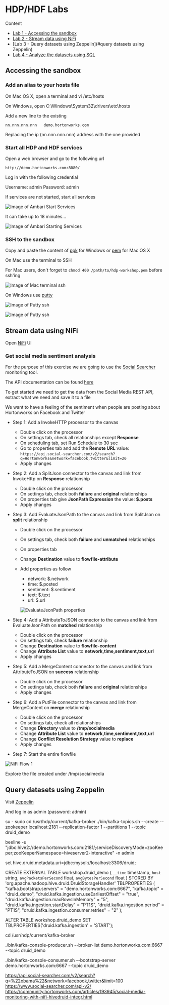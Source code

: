 # HDP/HDF Labs

Content

* [Lab 1 - Accessing the sandbox](#accessing-the-sandbox)
* [Lab 2 - Stream data using NiFi](#stream-data-using-nifi)
* [Lab 3 - Query datasets using Zeppelin](#query datasets using Zeppelin)
* [Lab 4 - Analyze the datasets using SQL](#analyze-the-datasets-using-sql)

## Accessing the sandbox

### Add an alias to your hosts file

On Mac OS X, open a terminal and vi /etc/hosts

On Windows, open C:\Windows\System32\drivers\etc\hosts

Add a new line to the existing

```nn.nnn.nnn.nnn	demo.hortonworks.com```

Replacing the ip (nn.nnn.nnn.nnn) address with the one provided

### Start all HDP and HDF services

Open a web browser and go to the following url

```http://demo.hortonworks.com:8080/```

Log in with the following credential

Username: admin
Password: admin

If services are not started, start all services

![Image of Ambari Start Services](images/start_services.png)

It can take up to 18 minutes...

![Image of Ambari Starting Services](images/starting_services.png)

### SSH to the sandbox

Copy and paste the content of [ppk](keys/hdp-workshop.ppk) for Windows or [pem](keys/hdp-workshop.pem) for Mac OS X

On Mac use the terminal to SSH

For Mac users, don't forget to ```chmod 400 /path/to/hdp-workshop.pem``` before ssh'ing

![Image of Mac terminal ssh](images/mac_terminal_ssh.png)

On Windows use [putty](https://www.chiark.greenend.org.uk/~sgtatham/putty/latest.html)

![Image of Putty ssh](images/login_with_putty_1.png)

![Image of Putty ssh](images/login_with_putty_2.png)

## Stream data using NiFi

Open [NiFi](http://demo.hortonworks.com:9090/nifi/) UI

### Get social media sentiment analysis

For the purpose of this exercise we are going to use the [Social Searcher](https://www.social-searcher.com/) monitoring tool.

The API documentation can be found [here](https://www.social-searcher.com/api-v2/)

To get started we need to get the data from the Social Media REST API, extract what we need and save it to a file

We want to have a feeling of the sentiment when people are posting about Hortonworks on Facebook and Twitter

- Step 1: Add a InvokeHTTP processor to the canvas
  - Double click on the processor
  - On settings tab, check all relationships except **Response**
  - On scheduling tab, set Run Schedule to 30 sec
  - Go to properties tab and add the **Remote URL** value: ```https://api.social-searcher.com/v2/search?q=Hortonworks&network=facebook,twitter&limit=20```
  - Apply changes
  
- Step 2: Add a SplitJson connector to the canvas and link from InvokeHttp on **Response** relationship
  - Double click on the processor
  - On settings tab, check both **failure** and **original** relationships
  - On properties tab give **JsonPath Expression** the value: **$.posts**
  - Apply changes
  
- Step 3: Add EvaluateJsonPath to the canvas and link from SplitJson on **split** relationship
  - Double click on the processor
  - On settings tab, check both **failure** and **unmatched** relationships
  - On properties tab
  - Change **Destination** value to **flowfile-attribute**
  - Add properties as follow
    - network: $.network
    - time: $.posted
    - sentiment: $.sentiment
    - text: $.text
    - url: $.url
    
    ![EvaluateJsonPath properties](images/evaluatejsonpathproperties.png)

- Step 4: Add a AttributeToJSON connector to the canvas and link from EvaluateJsonPath on **matched** relationship
  - Double click on the processor
  - On settings tab, check **failure** relationship
  - Change **Destination** value to **flowfile-content**
  - Change **Attribute List** value to **network,time,sentiment,text,url**
  - Apply changes
  
- Step 5: Add a MergeContent connector to the canvas and link from AttributeToJSON on **success** relationship
  - Double click on the processor
  - On settings tab, check both **failure** and **original** relationships
  - Apply changes
  
- Step 6: Add a PutFile connector to the canvas and link from MergeContent on **merge** relationship
  - Double click on the processor
  - On settings tab, check all relationships
  - Change **Directory** value to **/tmp/socialmedia**
  - Change **Attribute List** value to **network,time,sentiment,text,url**
  - Change **Conflict Resolution Strategy** value to **replace**
  - Apply changes
  
- Step 7: Start the entire flowfile

![NiFi Flow 1](images/flow1.png)

Explore the file created under /tmp/socialmedia

## Query datasets using Zeppelin

Visit [Zeppelin](http://demo.hortonworks.com:9995/) 

And log in as admin (password: admin)

su - sudo
cd /usr/hdp/current/kafka-broker
./bin/kafka-topics.sh --create --zookeeper localhost:2181 --replication-factor 1 --partitions 1 --topic druid_demo

beeline -u "jdbc:hive2://demo.hortonworks.com:2181/;serviceDiscoveryMode=zooKeeper;zooKeeperNamespace=hiveserver2-interactive" -n admin


set hive.druid.metadata.uri=jdbc:mysql://localhost:3306/druid;

CREATE EXTERNAL TABLE workshop.druid_demo (
`__time` timestamp,
`host` string,
`avgPacketsPerSecond` float,
`avgBytesPerSecond` float
)
STORED BY 'org.apache.hadoop.hive.druid.DruidStorageHandler'
TBLPROPERTIES (
"kafka.bootstrap.servers" = "demo.hortonworks.com:6667",
"kafka.topic" = "druid_demo",
"druid.kafka.ingestion.useEarliestOffset" = "true",
"druid.kafka.ingestion.maxRowsInMemory" = "5",
"druid.kafka.ingestion.startDelay" = "PT1S",
"druid.kafka.ingestion.period" = "PT1S",
"druid.kafka.ingestion.consumer.retries" = "2"
);


ALTER TABLE workshop.druid_demo SET TBLPROPERTIES('druid.kafka.ingestion' = 'START');

cd /usr/hdp/current/kafka-broker

./bin/kafka-console-producer.sh --broker-list demo.hortonworks.com:6667 --topic druid_demo


./bin/kafka-console-consumer.sh --bootstrap-server demo.hortonworks.com:6667 --topic druid_demo


https://api.social-searcher.com/v2/search?q=%22obama%22&network=facebook,twitter&limit=100
https://www.social-searcher.com/api-v2/
https://community.hortonworks.com/articles/193945/social-media-monitoring-with-nifi-hivedruid-integr.html





















